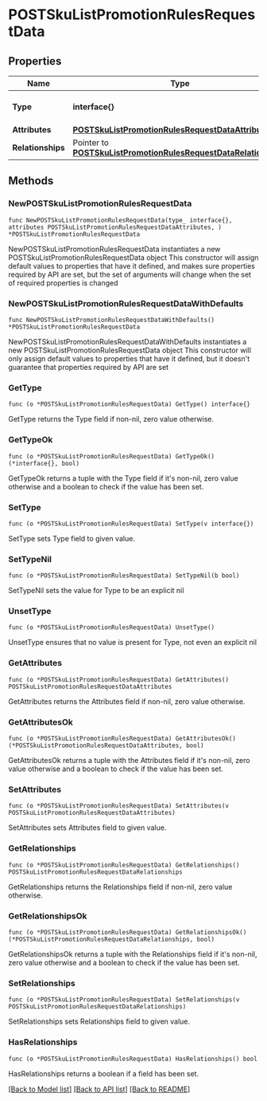 # POSTSkuListPromotionRulesRequestData

## Properties

Name | Type | Description | Notes
------------ | ------------- | ------------- | -------------
**Type** | **interface{}** | The resource&#39;s type | 
**Attributes** | [**POSTSkuListPromotionRulesRequestDataAttributes**](POSTSkuListPromotionRulesRequestDataAttributes.md) |  | 
**Relationships** | Pointer to [**POSTSkuListPromotionRulesRequestDataRelationships**](POSTSkuListPromotionRulesRequestDataRelationships.md) |  | [optional] 

## Methods

### NewPOSTSkuListPromotionRulesRequestData

`func NewPOSTSkuListPromotionRulesRequestData(type_ interface{}, attributes POSTSkuListPromotionRulesRequestDataAttributes, ) *POSTSkuListPromotionRulesRequestData`

NewPOSTSkuListPromotionRulesRequestData instantiates a new POSTSkuListPromotionRulesRequestData object
This constructor will assign default values to properties that have it defined,
and makes sure properties required by API are set, but the set of arguments
will change when the set of required properties is changed

### NewPOSTSkuListPromotionRulesRequestDataWithDefaults

`func NewPOSTSkuListPromotionRulesRequestDataWithDefaults() *POSTSkuListPromotionRulesRequestData`

NewPOSTSkuListPromotionRulesRequestDataWithDefaults instantiates a new POSTSkuListPromotionRulesRequestData object
This constructor will only assign default values to properties that have it defined,
but it doesn't guarantee that properties required by API are set

### GetType

`func (o *POSTSkuListPromotionRulesRequestData) GetType() interface{}`

GetType returns the Type field if non-nil, zero value otherwise.

### GetTypeOk

`func (o *POSTSkuListPromotionRulesRequestData) GetTypeOk() (*interface{}, bool)`

GetTypeOk returns a tuple with the Type field if it's non-nil, zero value otherwise
and a boolean to check if the value has been set.

### SetType

`func (o *POSTSkuListPromotionRulesRequestData) SetType(v interface{})`

SetType sets Type field to given value.


### SetTypeNil

`func (o *POSTSkuListPromotionRulesRequestData) SetTypeNil(b bool)`

 SetTypeNil sets the value for Type to be an explicit nil

### UnsetType
`func (o *POSTSkuListPromotionRulesRequestData) UnsetType()`

UnsetType ensures that no value is present for Type, not even an explicit nil
### GetAttributes

`func (o *POSTSkuListPromotionRulesRequestData) GetAttributes() POSTSkuListPromotionRulesRequestDataAttributes`

GetAttributes returns the Attributes field if non-nil, zero value otherwise.

### GetAttributesOk

`func (o *POSTSkuListPromotionRulesRequestData) GetAttributesOk() (*POSTSkuListPromotionRulesRequestDataAttributes, bool)`

GetAttributesOk returns a tuple with the Attributes field if it's non-nil, zero value otherwise
and a boolean to check if the value has been set.

### SetAttributes

`func (o *POSTSkuListPromotionRulesRequestData) SetAttributes(v POSTSkuListPromotionRulesRequestDataAttributes)`

SetAttributes sets Attributes field to given value.


### GetRelationships

`func (o *POSTSkuListPromotionRulesRequestData) GetRelationships() POSTSkuListPromotionRulesRequestDataRelationships`

GetRelationships returns the Relationships field if non-nil, zero value otherwise.

### GetRelationshipsOk

`func (o *POSTSkuListPromotionRulesRequestData) GetRelationshipsOk() (*POSTSkuListPromotionRulesRequestDataRelationships, bool)`

GetRelationshipsOk returns a tuple with the Relationships field if it's non-nil, zero value otherwise
and a boolean to check if the value has been set.

### SetRelationships

`func (o *POSTSkuListPromotionRulesRequestData) SetRelationships(v POSTSkuListPromotionRulesRequestDataRelationships)`

SetRelationships sets Relationships field to given value.

### HasRelationships

`func (o *POSTSkuListPromotionRulesRequestData) HasRelationships() bool`

HasRelationships returns a boolean if a field has been set.


[[Back to Model list]](../README.md#documentation-for-models) [[Back to API list]](../README.md#documentation-for-api-endpoints) [[Back to README]](../README.md)


